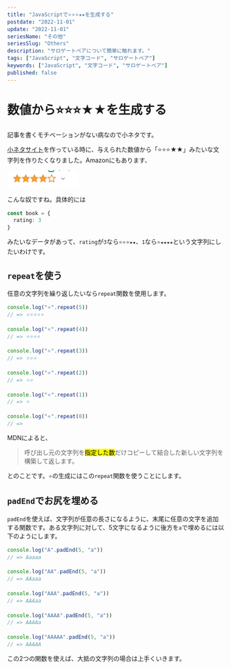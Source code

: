 ```yaml
---
title: "JavaScriptで⭐⭐⭐★★を生成する"
postdate: "2022-11-01"
update: "2022-11-01"
seriesName: "その他"
seriesSlug: "Others"
description: "サロゲートペアについて簡単に触れます。"
tags: ["JavaScript", "文字コード", "サロゲートペア"]
keywords: ["JavaScript", "文字コード", "サロゲートペア"]
published: false
---
```


# 数値から⭐⭐⭐★★を生成する

記事を書くモチベーションがない病なので小ネタです。

[小ネタサイト](https://bookstogive-kento-yoshidu.vercel.app/)を作っている時に、与えられた数値から「⭐⭐⭐★★」みたいな文字列を作りたくなりました。Amazonにもあります、

![](./images/image01.png)

こんな奴ですね。具体的には

```ts
const book = {
  rating: 3
}
```

みたいなデータがあって、`rating`が`3`なら`⭐⭐⭐★★`、`1`なら`⭐★★★★`という文字列にしたいわけです。

## `repeat`を使う

任意の文字列を繰り返したいなら`repeat`関数を使用します。

```js
console.log("⭐".repeat(5))
// => ⭐⭐⭐⭐⭐

console.log("⭐".repeat(4))
// => ⭐⭐⭐⭐

console.log("⭐".repeat(3))
// => ⭐⭐⭐

console.log("⭐".repeat(2))
// => ⭐⭐

console.log("⭐".repeat(1))
// => ⭐

console.log("⭐".repeat(0))
// => 
```

MDNによると、

> 呼び出し元の文字列を<mark>指定した数</mark>だけコピーして結合した新しい文字列を構築して返します。

とのことです。`⭐`の生成にはこの`repeat`関数を使うことにします。

## `padEnd`でお尻を埋める

`padEnd`を使えば、文字列が任意の長さになるように、末尾に任意の文字を追加する関数です。ある文字列に対して、5文字になるように後方を`a`で埋めるには以下のようにします。

```js
console.log("A".padEnd(5, "a"))
// => Aaaaa

console.log("AA".padEnd(5, "a"))
// => AAaaa

console.log("AAA".padEnd(5, "a"))
// => AAAaa

console.log("AAAA".padEnd(5, "a"))
// => AAAAa

console.log("AAAAA".padEnd(5, "a"))
// => AAAAA
```

この2つの関数を使えば、大抵の文字列の場合は上手くいきます。
